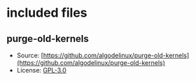 # included files

## purge-old-kernels

* Source: [https://github.com/algodelinux/purge-old-kernels](https://github.com/algodelinux/purge-old-kernels)
* License: [GPL-3.0](https://github.com/algodelinux/purge-old-kernels/blob/master/purge-old-kernels#L11)
